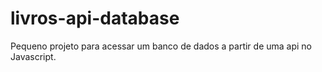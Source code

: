 # livros-api-database
Pequeno projeto para acessar um banco de dados a partir de uma api no Javascript.
